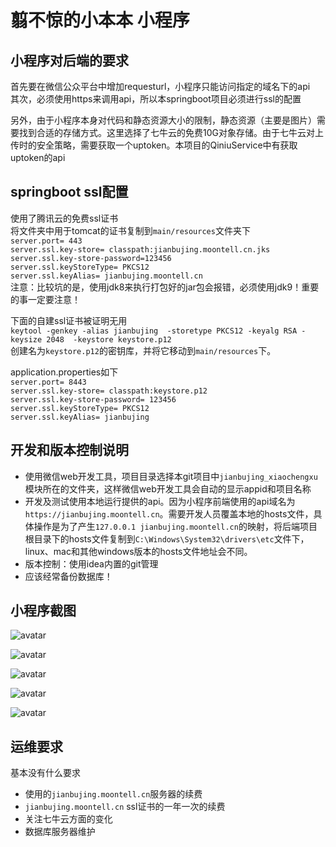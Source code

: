 # 翦不惊的小本本 小程序



## 小程序对后端的要求
首先要在微信公众平台中增加requesturl，小程序只能访问指定的域名下的api   
其次，必须使用https来调用api，所以本springboot项目必须进行ssl的配置  

另外，由于小程序本身对代码和静态资源大小的限制，静态资源（主要是图片）需要找到合适的存储方式。这里选择了七牛云的免费10G对象存储。由于七牛云对上传时的安全策略，需要获取一个uptoken。本项目的QiniuService中有获取uptoken的api    

## springboot ssl配置
使用了腾讯云的免费ssl证书   
将文件夹中用于tomcat的证书复制到`main/resources`文件夹下   
`server.port= 443`   
`server.ssl.key-store= classpath:jianbujing.moontell.cn.jks`   
`server.ssl.key-store-password=123456`  
`server.ssl.keyStoreType= PKCS12`  
`server.ssl.keyAlias= jianbujing.moontell.cn`  
注意：比较坑的是，使用jdk8来执行打包好的jar包会报错，必须使用jdk9！重要的事一定要注意！  


下面的自建ssl证书被证明无用   
`keytool -genkey -alias jianbujing  -storetype PKCS12 -keyalg RSA -keysize 2048  -keystore keystore.p12`   
创建名为`keystore.p12`的密钥库，并将它移动到`main/resources`下。  

application.properties如下   
`server.port= 8443`  
`server.ssl.key-store= classpath:keystore.p12`  
`server.ssl.key-store-password= 123456`  
`server.ssl.keyStoreType= PKCS12`   
`server.ssl.keyAlias= jianbujing`   
 
## 开发和版本控制说明
- 使用微信web开发工具，项目目录选择本git项目中`jianbujing_xiaochengxu`模块所在的文件夹，这样微信web开发工具会自动的显示appid和项目名称
- 开发及测试使用本地运行提供的api。因为小程序前端使用的api域名为`https://jianbujing.moontell.cn`。需要开发人员覆盖本地的hosts文件，具体操作是为了产生`127.0.0.1 jianbujing.moontell.cn`的映射，将后端项目根目录下的hosts文件复制到`C:\Windows\System32\drivers\etc`文件下，linux、mac和其他windows版本的hosts文件地址会不同。    
- 版本控制：使用idea内置的git管理   
- 应该经常备份数据库！

## 小程序截图
![avatar](screenshot/a.png)

![avatar](screenshot/b.png)

![avatar](screenshot/c.png)

![avatar](screenshot/d.png)

![avatar](screenshot/e.png)

## 运维要求
基本没有什么要求
- 使用的`jianbujing.moontell.cn`服务器的续费
- `jianbujing.moontell.cn` ssl证书的一年一次的续费
- 关注七牛云方面的变化
- 数据库服务器维护
